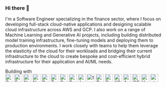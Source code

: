 ### Hi there 👋
I'm a Software Engineer specializing in the finance sector, where I focus on developing full-stack cloud-native applications and designing scalable cloud infrastructure across AWS and GCP. I also work on a range of Machine Learning and Generative AI projects, including building distributed model training infrastructure, fine-tuning models and deploying them to production environments. I work closely with teams to help them leverage the elasticity of the cloud for their workloads and bridging their current infrastructure to the cloud to create bespoke and cost-efficient hybrid infrastructure for their application and AI/ML needs.

Building with <br>
<img alt="SpringBoot" src="https://img.shields.io/badge/Spring%20Boot-6DB33F?logo=springboot&logoColor=fff" height="25"/>
<img alt="FastAPI" src="https://img.shields.io/badge/FastAPI-009485.svg?logo=fastapi&logoColor=white" height="25"/>
<img alt="NestJS" src="https://img.shields.io/badge/Nest.js-%23E0234E.svg?logo=nestjs&logoColor=white" height="25"/>
<img alt="NextJS" src="https://img.shields.io/badge/Next.js-black?logo=next.js&logoColor=white" height="25"/>
<img alt="Docker" src="https://img.shields.io/badge/Docker-2496ED?logo=docker&logoColor=fff" height="25"/>
<img alt="Terraform" src="https://img.shields.io/badge/-Terraform-purple?style=for-the-badge&logo=Terraform&logoColor=white" height="25"/>
<img alt="Serverless" src="https://img.shields.io/badge/-Serverless-red?style=for-the-badge&logo=Serverless&logoColor=white" height="25"/>
<img alt="Python" src="https://img.shields.io/badge/Python-3776AB?logo=python&logoColor=fff" height="25"/>
<img alt="Java" src="https://img.shields.io/badge/Java-%23ED8B00.svg?logo=openjdk&logoColor=white" height="25"/>
<img alt="typescript" src="https://img.shields.io/badge/TypeScript-3178C6?logo=typescript&logoColor=fff" height="25"/>
<img alt="Postgres" src="https://img.shields.io/badge/Postgres-%23316192.svg?logo=postgresql&logoColor=white" height="25"/>
<img alt="Redis" src="https://img.shields.io/badge/Redis-%23DD0031.svg?logo=redis&logoColor=white" height="25"/>
<img alt="K8s" src="https://img.shields.io/badge/Kubernetes-326CE5?logo=kubernetes&logoColor=fff" height="25"/>
<img alt="AWS" src="https://img.shields.io/badge/AWS-%23FF9900.svg?logo=amazon-web-services&logoColor=white" height="25"/>
<img alt="GCP" src="https://img.shields.io/badge/Google%20Cloud-%234285F4.svg?logo=google-cloud&logoColor=white" height="25"/>
<img alt="Vercel" src="https://img.shields.io/badge/Vercel-%23000000.svg?logo=vercel&logoColor=white" height="25"/>
<img alt="otel" src="https://img.shields.io/badge/OpenTelemetry-FFFFFF?&style=for-the-badge&logo=opentelemetry&logoColor=black" height="25"/>

<!--
**juinquok/juinquok** is a ✨ _special_ ✨ repository because its `README.md` (this file) appears on your GitHub profile.

Here are some ideas to get you started:

- 🔭 I’m currently working on ...
- 🌱 I’m currently learning ...
- 👯 I’m looking to collaborate on ...
- 🤔 I’m looking for help with ...
- 💬 Ask me about ...
- 📫 How to reach me: ...
- 😄 Pronouns: ...
- ⚡ Fun fact: ...
-->
